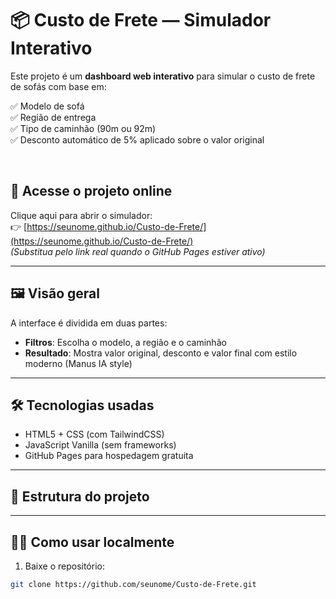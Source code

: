 # 📦 Custo de Frete — Simulador Interativo

Este projeto é um **dashboard web interativo** para simular o custo de frete de sofás com base em:

✅ Modelo de sofá  
✅ Região de entrega  
✅ Tipo de caminhão (90m ou 92m)  
✅ Desconto automático de 5% aplicado sobre o valor original  

<br>

## 🚀 Acesse o projeto online

Clique aqui para abrir o simulador:  
👉 [https://seunome.github.io/Custo-de-Frete/](https://seunome.github.io/Custo-de-Frete/)  
*(Substitua pelo link real quando o GitHub Pages estiver ativo)*

---

## 🖼️ Visão geral

A interface é dividida em duas partes:

- **Filtros**: Escolha o modelo, a região e o caminhão
- **Resultado**: Mostra valor original, desconto e valor final com estilo moderno (Manus IA style)

---

## 🛠️ Tecnologias usadas

- HTML5 + CSS (com TailwindCSS)
- JavaScript Vanilla (sem frameworks)
- GitHub Pages para hospedagem gratuita

---

## 📁 Estrutura do projeto


---

## 👨‍💻 Como usar localmente

1. Baixe o repositório:
```bash
git clone https://github.com/seunome/Custo-de-Frete.git
